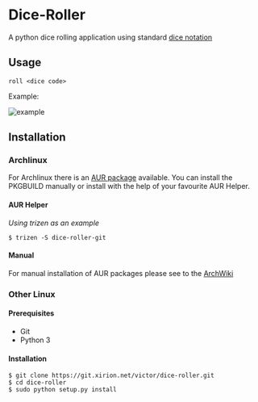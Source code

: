 # Dice-Roller
A python dice rolling application using standard [dice notation](https://en.wikipedia.org/wiki/Dice_notation)

## Usage
```
roll <dice code>
```

Example:


![example](https://i.imgur.com/KKlSb49.png)

## Installation

### Archlinux

For Archlinux there is an [AUR package](https://aur.archlinux.org/packages/dice-roller-git/) available. 
You can install the PKGBUILD manually or install with the help of your favourite AUR Helper.

#### AUR Helper
*Using trizen as an example*

```
$ trizen -S dice-roller-git
```

#### Manual
For manual installation of AUR packages please see to the [ArchWiki](https://wiki.archlinux.org/index.php/Arch_User_Repository#Installing_packages)

### Other Linux
#### Prerequisites
* Git
* Python 3

#### Installation
```
$ git clone https://git.xirion.net/victor/dice-roller.git
$ cd dice-roller
$ sudo python setup.py install

```
